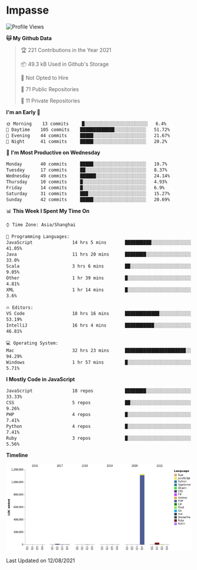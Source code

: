 # Impasse

<!--START_SECTION:waka-->
![Profile Views](http://img.shields.io/badge/Profile%20Views-1-blue)

**🐱 My Github Data** 

> 🏆 221 Contributions in the Year 2021
 > 
> 📦 49.3 kB Used in Github's Storage 
 > 
> 🚫 Not Opted to Hire
 > 
> 📜 71 Public Repositories 
 > 
> 🔑 11 Private Repositories  
 > 
**I'm an Early 🐤** 

```text
🌞 Morning    13 commits     █░░░░░░░░░░░░░░░░░░░░░░░░   6.4% 
🌆 Daytime    105 commits    █████████████░░░░░░░░░░░░   51.72% 
🌃 Evening    44 commits     █████░░░░░░░░░░░░░░░░░░░░   21.67% 
🌙 Night      41 commits     █████░░░░░░░░░░░░░░░░░░░░   20.2%

```
📅 **I'm Most Productive on Wednesday** 

```text
Monday       40 commits     █████░░░░░░░░░░░░░░░░░░░░   19.7% 
Tuesday      17 commits     ██░░░░░░░░░░░░░░░░░░░░░░░   8.37% 
Wednesday    49 commits     ██████░░░░░░░░░░░░░░░░░░░   24.14% 
Thursday     10 commits     █░░░░░░░░░░░░░░░░░░░░░░░░   4.93% 
Friday       14 commits     █░░░░░░░░░░░░░░░░░░░░░░░░   6.9% 
Saturday     31 commits     ███░░░░░░░░░░░░░░░░░░░░░░   15.27% 
Sunday       42 commits     █████░░░░░░░░░░░░░░░░░░░░   20.69%

```


📊 **This Week I Spent My Time On** 

```text
⌚︎ Time Zone: Asia/Shanghai

💬 Programming Languages: 
JavaScript               14 hrs 5 mins       ██████████░░░░░░░░░░░░░░░   41.05% 
Java                     11 hrs 20 mins      ████████░░░░░░░░░░░░░░░░░   33.0% 
Scala                    3 hrs 6 mins        ██░░░░░░░░░░░░░░░░░░░░░░░   9.05% 
Other                    1 hr 39 mins        █░░░░░░░░░░░░░░░░░░░░░░░░   4.81% 
XML                      1 hr 14 mins        █░░░░░░░░░░░░░░░░░░░░░░░░   3.6%

🔥 Editors: 
VS Code                  18 hrs 16 mins      █████████████░░░░░░░░░░░░   53.19% 
IntelliJ                 16 hrs 4 mins       ███████████░░░░░░░░░░░░░░   46.81%

💻 Operating System: 
Mac                      32 hrs 23 mins      ███████████████████████░░   94.29% 
Windows                  1 hr 57 mins        █░░░░░░░░░░░░░░░░░░░░░░░░   5.71%

```

**I Mostly Code in JavaScript** 

```text
JavaScript               18 repos            ████████░░░░░░░░░░░░░░░░░   33.33% 
CSS                      5 repos             ██░░░░░░░░░░░░░░░░░░░░░░░   9.26% 
PHP                      4 repos             █░░░░░░░░░░░░░░░░░░░░░░░░   7.41% 
Python                   4 repos             █░░░░░░░░░░░░░░░░░░░░░░░░   7.41% 
Ruby                     3 repos             █░░░░░░░░░░░░░░░░░░░░░░░░   5.56%

```


**Timeline**

![Chart not found](https://raw.githubusercontent.com/impasse/impasse/master/charts/bar_graph.png) 


 Last Updated on 12/08/2021
<!--END_SECTION:waka-->
